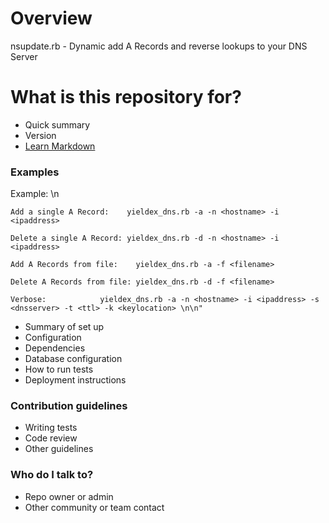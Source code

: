 # Overview

nsupdate.rb - Dynamic add A Records and reverse lookups to your DNS Server

# What is this repository for? 

* Quick summary
* Version
* [Learn Markdown](https://bitbucket.org/tutorials/markdowndemo)

### Examples ###
Example: \n

    Add a single A Record:    yieldex_dns.rb -a -n <hostname> -i <ipaddress>

    Delete a single A Record: yieldex_dns.rb -d -n <hostname> -i <ipaddress>

    Add A Records from file:    yieldex_dns.rb -a -f <filename>

    Delete A Records from file: yieldex_dns.rb -d -f <filename>

    Verbose:            yieldex_dns.rb -a -n <hostname> -i <ipaddress> -s <dnsserver> -t <ttl> -k <keylocation> \n\n"


* Summary of set up
* Configuration
* Dependencies
* Database configuration
* How to run tests
* Deployment instructions

### Contribution guidelines ###

* Writing tests
* Code review
* Other guidelines

### Who do I talk to? ###

* Repo owner or admin
* Other community or team contact
